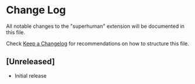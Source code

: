 # Change Log

All notable changes to the "superhuman" extension will be documented in this file.

Check [Keep a Changelog](http://keepachangelog.com/) for recommendations on how to structure this file.

## [Unreleased]

- Initial release
